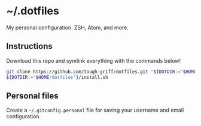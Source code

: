 # ~/.dotfiles
My personal configuration. ZSH, Atom, and more.

## Instructions
Download this repo and symlink everything with the commands below!

```sh
git clone https://github.com/tough-griff/dotfiles.git "${DOTDIR:="$HOME/dotfiles"}"
${DOTDIR:="$HOME/dotfiles"}/install.sh
```

## Personal files
Create a `~/.gitconfig.personal` file for saving your username and email
configuration.
